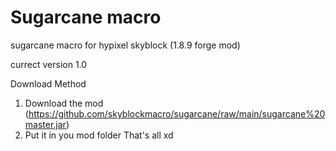 # Sugarcane macro
sugarcane macro for hypixel skyblock (1.8.9 forge mod)

currect version 1.0

Download Method

1. Download the mod (https://github.com/skyblockmacro/sugarcane/raw/main/sugarcane%20master.jar)
2. Put it in you mod folder
That's all xd

